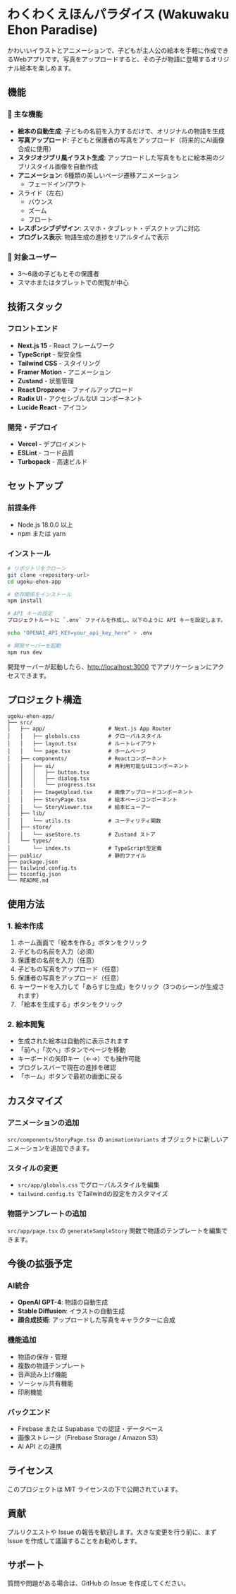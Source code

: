 # わくわくえほんパラダイス (Wakuwaku Ehon Paradise)

かわいいイラストとアニメーションで、子どもが主人公の絵本を手軽に作成できるWebアプリです。写真をアップロードすると、その子が物語に登場するオリジナル絵本を楽しめます。

## 機能

### 🎨 主な機能
- **絵本の自動生成**: 子どもの名前を入力するだけで、オリジナルの物語を生成
- **写真アップロード**: 子どもと保護者の写真をアップロード（将来的にAI画像合成に使用）
- **スタジオジブリ風イラスト生成**: アップロードした写真をもとに絵本用のジブリスタイル画像を自動作成
- **アニメーション**: 6種類の美しいページ遷移アニメーション
  - フェードイン/アウト
- スライド（左右）
  - バウンス
  - ズーム
  - フロート
- **レスポンシブデザイン**: スマホ・タブレット・デスクトップに対応
- **プログレス表示**: 物語生成の進捗をリアルタイムで表示

### 🎯 対象ユーザー
- 3〜6歳の子どもとその保護者
- スマホまたはタブレットでの閲覧が中心

## 技術スタック

### フロントエンド
- **Next.js 15** - React フレームワーク
- **TypeScript** - 型安全性
- **Tailwind CSS** - スタイリング
- **Framer Motion** - アニメーション
- **Zustand** - 状態管理
- **React Dropzone** - ファイルアップロード
- **Radix UI** - アクセシブルなUI コンポーネント
- **Lucide React** - アイコン

### 開発・デプロイ
- **Vercel** - デプロイメント
- **ESLint** - コード品質
- **Turbopack** - 高速ビルド

## セットアップ

### 前提条件
- Node.js 18.0.0 以上
- npm または yarn

### インストール

```bash
# リポジトリをクローン
git clone <repository-url>
cd ugoku-ehon-app

# 依存関係をインストール
npm install

# API キーの設定
プロジェクトルートに `.env` ファイルを作成し、以下のように API キーを設定します。

echo "OPENAI_API_KEY=your_api_key_here" > .env

# 開発サーバーを起動
npm run dev

```

開発サーバーが起動したら、[http://localhost:3000](http://localhost:3000) でアプリケーションにアクセスできます。

## プロジェクト構造

```
ugoku-ehon-app/
├── src/
│   ├── app/                    # Next.js App Router
│   │   ├── globals.css         # グローバルスタイル
│   │   ├── layout.tsx          # ルートレイアウト
│   │   └── page.tsx            # ホームページ
│   ├── components/             # Reactコンポーネント
│   │   ├── ui/                 # 再利用可能なUIコンポーネント
│   │   │   ├── button.tsx
│   │   │   ├── dialog.tsx
│   │   │   └── progress.tsx
│   │   ├── ImageUpload.tsx     # 画像アップロードコンポーネント
│   │   ├── StoryPage.tsx       # 絵本ページコンポーネント
│   │   └── StoryViewer.tsx     # 絵本ビューアー
│   ├── lib/
│   │   └── utils.ts            # ユーティリティ関数
│   ├── store/
│   │   └── useStore.ts         # Zustand ストア
│   └── types/
│       └── index.ts            # TypeScript型定義
├── public/                     # 静的ファイル
├── package.json
├── tailwind.config.ts
├── tsconfig.json
└── README.md
```

## 使用方法

### 1. 絵本作成
1. ホーム画面で「絵本を作る」ボタンをクリック
2. 子どもの名前を入力（必須）
3. 保護者の名前を入力（任意）
4. 子どもの写真をアップロード（任意）
5. 保護者の写真をアップロード（任意）
6. キーワードを入力して「あらすじ生成」をクリック（3つのシーンが生成されます）
7. 「絵本を生成する」ボタンをクリック

### 2. 絵本閲覧
- 生成された絵本は自動的に表示されます
- 「前へ」「次へ」ボタンでページを移動
- キーボードの矢印キー（←→）でも操作可能
- プログレスバーで現在の進捗を確認
- 「ホーム」ボタンで最初の画面に戻る

## カスタマイズ

### アニメーションの追加
`src/components/StoryPage.tsx` の `animationVariants` オブジェクトに新しいアニメーションを追加できます。

### スタイルの変更
- `src/app/globals.css` でグローバルスタイルを編集
- `tailwind.config.ts` でTailwindの設定をカスタマイズ

### 物語テンプレートの追加
`src/app/page.tsx` の `generateSampleStory` 関数で物語のテンプレートを編集できます。

## 今後の拡張予定

### AI統合
- **OpenAI GPT-4**: 物語の自動生成
- **Stable Diffusion**: イラストの自動生成
- **顔合成技術**: アップロードした写真をキャラクターに合成

### 機能追加
- 物語の保存・管理
- 複数の物語テンプレート
- 音声読み上げ機能
- ソーシャル共有機能
- 印刷機能

### バックエンド
- Firebase または Supabase での認証・データベース
- 画像ストレージ（Firebase Storage / Amazon S3）
- AI API との連携

## ライセンス

このプロジェクトは MIT ライセンスの下で公開されています。

## 貢献

プルリクエストや Issue の報告を歓迎します。大きな変更を行う前に、まず Issue を作成して議論することをお勧めします。

## サポート

質問や問題がある場合は、GitHub の Issue を作成してください。
